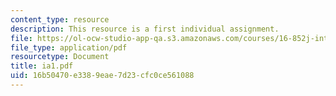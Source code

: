 ```yaml
---
content_type: resource
description: This resource is a first individual assignment.
file: https://ol-ocw-studio-app-qa.s3.amazonaws.com/courses/16-852j-integrating-the-lean-enterprise-fall-2005/16b50470e3389eae7d23cfc0ce561088_ia1.pdf
file_type: application/pdf
resourcetype: Document
title: ia1.pdf
uid: 16b50470-e338-9eae-7d23-cfc0ce561088
---
```

